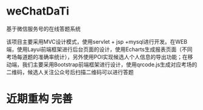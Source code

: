 # weChatDaTi
 基于微信服务号的在线答题系统
 
该项目主要采用MVC设计模式，使用servlet + jsp +mysql进行开发。在WEB端，使用Layui前端框架进行后台页面的设计，使用Echarts生成报表页面（不同考场每道题的准确率统计），另外使用POI实现候选人个人信息的导出功能；在移动端，我们主要采用Bootstrap前端框架进行设计，使用qrcode.js生成对应考场的二维码，候选人关注公众号后扫描二维码可以进行答题
 
 # 近期重构 完善
